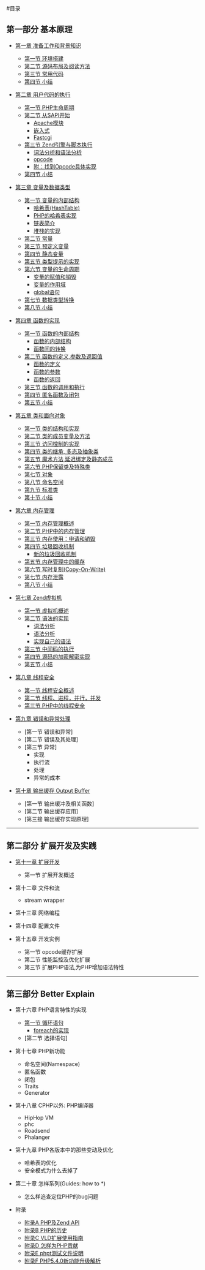 #目录

## 第一部分 基本原理

- [第一章 准备工作和背景知识](book_md/chapt01/01-00-prepare-and-background.md)
    * [第一节 环境搭建](book_md/chapt01/01-01-php-env-building.md)
    * [第二节 源码布局及阅读方法](book_md/chapt01/01-02-code-structure.md)
    * [第三节 常用代码](book_md/chapt01/01-03-comm-code-in-php-src.md)
    * [第四节 小结](book_md/chapt01/01-04-summary.md)

- [第二章 用户代码的执行](book_md/chapt02/02-00-overview.md)
    * [第一节 PHP生命周期](book_md/chapt02/02-01-php-life-cycle-and-zend-engine.md)
    * [第二节 从SAPI开始](book_md/chapt02/02-02-00-overview.md)
        + [Apache模块](book_md/chapt02/02-02-01-apache-php-module.md)
        + [嵌入式](book_md/chapt02/02-02-02-embedding-php.md)
        + [Fastcgi](book_md/chapt02/02-02-03-fastcgi.md)
    * [第三节 Zend引擎与脚本执行](book_md/chapt02/02-03-00-how-php-script-get-executed.md)
        + [词法分析和语法分析](book_md/chapt02/02-03-01-lex-and-yacc.md)
        + [opcode](book_md/chapt02/02-03-02-opcode.md)
        + [附：找到Opcode具体实现](book_md/chapt02/02-03-03-from-opcode-to-handler.md)
    * [第四节 小结](book_md/chapt02/02-04-summary.md)

- [第三章 变量及数据类型](book_md/chapt03/03-00-variable-and-data-types.md)
    * [第一节 变量的内部结构](book_md/chapt03/03-01-00-variables-structure.md)
        + [哈希表(HashTable)](book_md/chapt03/03-01-01-hashtable.md)
        + [PHP的哈希表实现](book_md/chapt03/03-01-02-hashtable-in-php.md)
        + [链表简介](book_md/chapt03/03-01-03-zend-llist.md)
        + [堆栈的实现]()
    * [第二节 常量](book_md/chapt03/03-02-const-var.md)
    * [第三节 预定义变量](book_md/chapt03/03-03-pre-defined-variable.md)
    * [第四节 静态变量](book_md/chapt03/03-04-static-var.md)
    * [第五节 类型提示的实现](book_md/chapt03/03-05-impl-of-type-hint.md)
    * [第六节 变量的生命周期](book_md/chapt03/03-06-00-var-lifecycle.md)
        + [变量的赋值和销毁](book_md/chapt03/03-06-01-var-define-and-init.md)
        + [变量的作用域](book_md/chapt03/03-06-02-var-scope.md)
        + [global语句](book_md/chapt03/03-06-03-var-global.md)
    * [第七节 数据类型转换](book_md/chapt03/03-07-type-cast.md)
    * [第八节 小结](book_md/chapt03/03-08-summary.md)

- [第四章 函数的实现](book_md/chapt04/04-00-php-function.md)
    * [第一节 函数的内部结构](book_md/chapt04/04-01-00-function-struct-overview.md)
        + [函数的内部结构](book_md/chapt04/04-01-01-function-struct.md)
        + [函数间的转换](book_md/chapt04/04-01-02-function-union.md)
    * [第二节 函数的定义,参数及返回值](book_md/chapt04/04-02-00-function-define-param-return.md)
        + [函数的定义](book_md/chapt04/04-02-01-function-define.md)
        + [函数的参数](book_md/chapt04/04-02-02-function-param.md)
        + [函数的返回](book_md/chapt04/04-02-03-function-return.md)
    * [第三节 函数的调用和执行](book_md/chapt04/04-03-function-call.md)
    * [第四节 匿名函数及闭包](book_md/chapt04/04-04-anonymous-function.md)
    * [第五节 小结](book_md/chapt04/04-05-summary.md)

- [第五章 类和面向对象](book_md/chapt05/05-00-class-and-oop.md)
    * [第一节 类的结构和实现](book_md/chapt05/05-01-class-struct.md)
    * [第二节 类的成员变量及方法](book_md/chapt05/05-02-class-member-variables-and-methods.md)
    * [第三节 访问控制的实现](book_md/chapt05/05-03-class-visibility.md)
    * [第四节 类的继承, 多态及抽象类](book_md/chapt05/05-04-class-inherit-abstract.md)
    * [第五节 魔术方法,延迟绑定及静态成员](book_md/chapt05/05-05-class-magic-methods-latebinding.md)
    * [第六节 PHP保留类及特殊类](book_md/chapt05/05-06-class-reserved-and-special-classes.md)
    * [第七节 对象](book_md/chapt05/05-07-class-object.md)
    * [第八节 命名空间](book_md/chapt05/05-08-class-namespace.md)
    * [第九节 标准类](book_md/chapt05/05-09-spl.md)
    * [第十节 小结](book_md/chapt05/05-10-summary.md)

- [第六章 内存管理](book_md/chapt06/06-00-memory-management.md)
    * [第一节 内存管理概述](book_md/chapt06/06-01-memory-management-overview.md)
    * [第二节 PHP中的内存管理](book_md/chapt06/06-02-php-memory-manager.md)
    * [第三节 内存使用：申请和销毁](book_md/chapt06/06-03-php-memory-request-free.md)
    * [第四节 垃圾回收机制](book_md/chapt06/06-04-00-garbage-collection.md)
        + [新的垃圾回收机制](book_md/chapt06/06-04-01-new-garbage-collection.md)
    * [第五节 内存管理中的缓存](book_md/chapt06/06-05-php-memory-cache.md)
    * [第六节 写时复制(Copy-On-Write)](book_md/chapt06/06-06-copy-on-write.md)
    * [第七节 内存泄露](book_md/chapt06/06-07-memory-leaks.md)
    * [第八节 小结](book_md/chapt06/06-08-summary.md)

- [第七章 Zend虚拟机](book_md/chapt07/07-00-zend-vm.md)
    * [第一节 虚拟机概述](book_md/chapt07/07-01-zend-vm-overview.md)
    * [第二节 语法的实现](book_md/chapt07/07-02-00-php-syntax.md)
        + [词法分析](book_md/chapt07/07-02-01-zend-re2c-scanner.md)
        + [语法分析](book_md/chapt07/07-02-02-zend-yacc-parser.md)
        + [实现自己的语法](book_md/chapt07/07-02-03-custom-php-syntax.md)
    * [第三节 中间码的执行](book_md/chapt07/07-03-opcode-exec.md)
    * [第四节 源码的加密解密实现](book_md/chapt07/07-04-source-code-encrypt.md)
    * [第五节 小结](book_md/chapt07/07-05-summary.md)

- [第八章 线程安全]()
    * [第一节 线程安全概述]()
    * [第二节 线程、进程，并行，并发](book_md/chapt08/08-02-thread-process-and-concurrent.md)
    * [第三节 PHP中的线程安全](book_md/chapt08/08-03-zend-thread-safe-in-php.md)

- [第九章 错误和异常处理](book_md/chapt09/09-00-error-and-exception-handle.md)
    * [第一节 错误和异常]
    * [第二节 错误及其处理]
    * [第三节 异常]
        + 实现
        + 执行流
        + 处理
        + 异常的成本

- [第十章 输出缓存 Output Buffer](book_md/chapt10/10-00-output-buffer.md)
    * [第一节 输出缓冲及相关函数]
    * [第二节 输出缓存应用]
    * [第三接 输出缓存实现原理]

-------------
## 第二部分 扩展开发及实践

- [第十一章 扩展开发]()
    * 第一节 扩展开发概述

- 第十二章 文件和流
	* stream wrapper

- 第十三章 网络编程

- 第十四章 配置文件

- 第十五章 开发实例
    * 第一节 opcode缓存扩展
    * 第二节 性能监控及优化扩展
    * 第三节 扩展PHP语法,为PHP增加语法特性

-------------
## 第三部分 Better Explain
- 第十六章 PHP语言特性的实现
    * [第一节 循环语句](book_md/chapt16/16-01-00-php-loop.md)
        + [foreach的实现](book_md/chapt16/16-01-01-php-foreach.md)
    * [第二节 选择语句]

- 第十七章 PHP新功能
    * 命名空间(Namespace)
    * 匿名函数
    * 闭包
    * Traits
    * Generator

- 第十八章 CPHP以外: PHP编译器
    * HipHop VM
    * phc
    * Roadsend
    * Phalanger

- 第十九章 PHP各版本中的那些变动及优化
    * 哈希表的优化
    * 安全模式为什么去掉了

- 第二十章 怎样系列(Guides: how to \*)
	* 怎么样追查定位PHP的bug问题

- 附录
    * [附录A PHP及Zend API](book_md/A-PHP-Zend-API.md)
    * [附录B PHP的历史](book_md/B-PHP-Versions-and-History.md)
    * [附录C VLD扩展使用指南](book_md/C-php-vld.md)
    * [附录D 怎样为PHP贡献](book_md/D-how-to-contribute-to-php.md)
    * [附录E phpt测试文件说明](book_md/E-phpt-file.md)
    * [附录F PHP5.4.0新功能升级解析](book_md/F-upgrade-to-php-5-4-explain.md)














